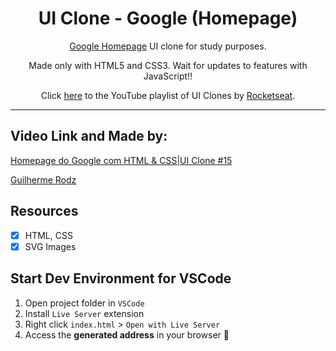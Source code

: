 <h1 align="center">
UI Clone - Google (Homepage)
</h1>

<p align="center"><a href="https://google.com">Google Homepage</a> UI clone for study purposes.</p>
<p align="center">Made only with HTML5 and CSS3. Wait for updates to features with JavaScript!!</p>
<p align="center">Click <a href="https://www.youtube.com/playlist?list=PL85ITvJ7FLohTZv9cC5-PrZ39Q3cugWqp">here</a> to the YouTube playlist of UI Clones by <a href="https://www.rocketseat.com.br">Rocketseat</a>.</p>

<hr>

## Video Link and Made by:
<p><a href="https://www.youtube.com/watch?v=KgjzE1Sxtq0">Homepage do Google com HTML & CSS|UI Clone #15</a></p>
<p><a href="https://github.com/guilhermerodz">Guilherme Rodz</a></p>

## Resources

- [x] HTML, CSS
- [x] SVG Images

## Start Dev Environment for VSCode

1. Open project folder in `VSCode`
2. Install `Live Server` extension
3. Right click `index.html` > `Open with Live Server`
4. Access the **generated address** in your browser 🚀
